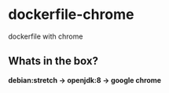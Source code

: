 # dockerfile-chrome

dockerfile with chrome

## Whats in the box?

**debian:stretch -> openjdk:8 -> google chrome**

